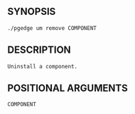 
## SYNOPSIS
    ./pgedge um remove COMPONENT

## DESCRIPTION
    Uninstall a component.

## POSITIONAL ARGUMENTS
    COMPONENT
